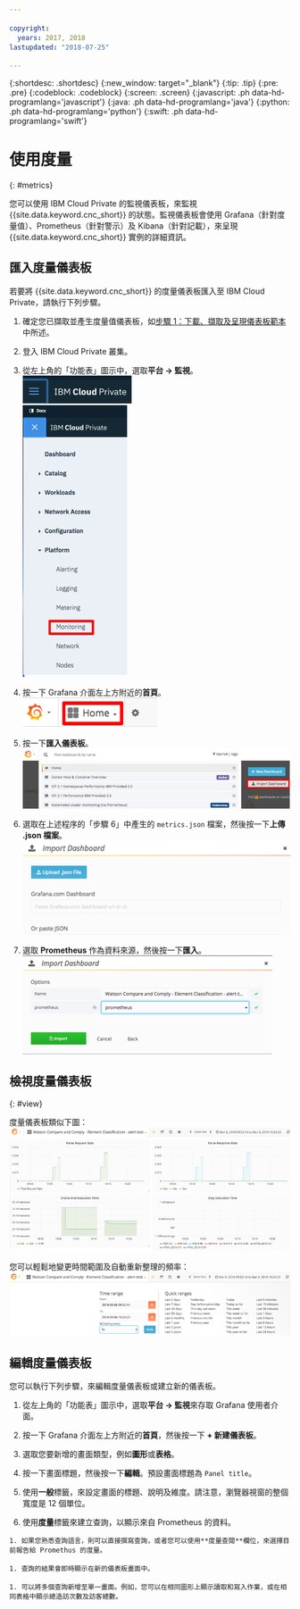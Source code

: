 ```yaml
---

copyright:
  years: 2017, 2018
lastupdated: "2018-07-25"

---
```


{:shortdesc: .shortdesc}
{:new_window: target="_blank"}
{:tip: .tip}
{:pre: .pre}
{:codeblock: .codeblock}
{:screen: .screen}
{:javascript: .ph data-hd-programlang='javascript'}
{:java: .ph data-hd-programlang='java'}
{:python: .ph data-hd-programlang='python'}
{:swift: .ph data-hd-programlang='swift'}

# 使用度量
{: #metrics}

您可以使用 IBM Cloud Private 的監視儀表板，來監視 {{site.data.keyword.cnc_short}} 的狀態。監視儀表板會使用 Grafana（針對度量值）、Prometheus（針對警示）及 Kibana（針對記載），來呈現 {{site.data.keyword.cnc_short}} 實例的詳細資訊。

## 匯入度量儀表板

若要將 {{site.data.keyword.cnc_short}} 的度量儀表板匯入至 IBM Cloud Private，請執行下列步驟。

  1. 確定您已擷取並產生度量值儀表板，如[步驟 1：下載、擷取及呈現儀表板範本](/docs/services/compare-and-comply/monitor.html#monitor)中所述。

  1. 登入 IBM Cloud Private 叢集。

  1. 從左上角的「功能表」圖示中，選取**平台 -> 監視**。<br />
      ![「IBM Cloud Private 功能表」圖示](images/icp-menu.png) <br />
      ![「平台 -> 監視」功能表](images/icp-monitoring.png)

  1. 按一下 Grafana 介面左上方附近的**首頁**。<br />
      ![「首頁」圖示](images/icp-home.png)

  1. 按一下**匯入儀表板**。
      ![「匯入儀表板」圖示](images/import-dboard.png)

  1. 選取在上述程序的「步驟 6」中產生的 `metrics.json` 檔案，然後按一下**上傳 .json 檔案**。<br />
      ![上傳 metrics.json 檔案](images/metrics-json.png)

  1. 選取 **Prometheus** 作為資料來源，然後按一下**匯入**。
       ![選取 Prometheus](images/prometheus.png)

## 檢視度量儀表板
{: #view}

度量儀表板類似下圖：
![度量儀表板](images/metrics-dboard.png)

您可以輕鬆地變更時間範圍及自動重新整理的頻率：
  ![變更時間範圍及重新整理頻率](images/dboard-change.png)

## 編輯度量儀表板

您可以執行下列步驟，來編輯度量儀表板或建立新的儀表板。

  1. 從左上角的「功能表」圖示中，選取**平台 -> 監視**來存取 Grafana 使用者介面。

  1. 按一下 Grafana 介面左上方附近的**首頁**，然後按一下 **+ 新建儀表板**。

  1. 選取您要新增的畫面類型，例如**圖形**或**表格**。

  1. 按一下畫面標題，然後按一下**編輯**。預設畫面標題為 `Panel title`。

  1. 使用**一般**標籤，來設定畫面的標題、說明及維度。請注意，瀏覽器視窗的整個寬度是 12 個單位。

  1. 使用**度量**標籤來建立查詢，以顯示來自 Prometheus 的資料。

    1. 如果您熟悉查詢語言，則可以直接撰寫查詢，或者您可以使用**度量查閱**欄位，來選擇目前報告給 Promethus 的度量。

    1. 查詢的結果會即時顯示在新的儀表板畫面中。

    1. 可以將多個查詢新增至單一畫面。例如，您可以在相同圖形上顯示讀取和寫入作業，或在相同表格中顯示總造訪次數及訪客總數。
        
